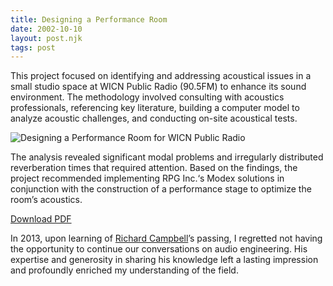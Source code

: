 ```yaml
---
title: Designing a Performance Room
date: 2002-10-10
layout: post.njk
tags: post
---
```


This project focused on identifying and addressing acoustical issues in a small studio space at WICN Public Radio (90.5FM) to enhance its sound environment. The methodology involved consulting with acoustics professionals, referencing key literature, building a computer model to analyze acoustic challenges, and conducting on-site acoustical tests.

![Designing a Performance Room for WICN Public Radio][2]

The analysis revealed significant modal problems and irregularly distributed reverberation times that required attention. Based on the findings, the project recommended implementing RPG Inc.‘s Modex solutions in conjunction with the construction of a performance stage to optimize the room’s acoustics.

[Download PDF][1]

In 2013, upon learning of [Richard Campbell][3]’s passing, I regretted not having the opportunity to continue our conversations on audio engineering. His expertise and generosity in sharing his knowledge left a lasting impression and profoundly enriched my understanding of the field.

[1]: /assets/pdf/cel-kulasekaran-designing-a-performance-room.pdf
[2]: /assets/images/designing-a-performance-room.jpeg
[3]: https://www.wpi.edu/sites/default/files/docs/Offices/Alumni/2013_AW_Citations11-Rcampbell.pdf
